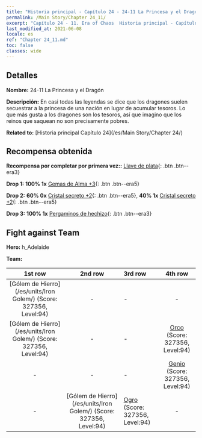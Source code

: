 ```yaml
---
title: "Historia principal - Capítulo 24 - 24-11 La Princesa y el Dragón"
permalink: /Main Story/Chapter 24_11/
excerpt: "Capítulo 24 - 11. Era of Chaos  Historia principal - Capítulo 24_11. 24-11 La Princesa y el Dragón"
last_modified_at: 2021-06-08
locale: es
ref: "Chapter 24_11.md"
toc: false
classes: wide
---
```


## Detalles

 **Nombre:** 24-11 La Princesa y el Dragón

 **Descripción:** En casi todas las leyendas se dice que los dragones suelen secuestrar a la princesa de una nación en lugar de acumular tesoros. Lo que más gusta a los dragones son los tesoros, así que imagino que los reinos que saquean no son precisamente pobres.

 **Related to:** [Historia principal Capítulo 24](/es/Main Story/Chapter 24/)

## Recompensa obtenida

 **Recompensa por completar por primera vez::** [Llave de plata](/ItemsES/con_693/){: .btn .btn--era3}

 **Drop 1:** **100% 1x** [Gemas de Alma +3](/ItemsES/mat_86/){: .btn .btn--era5}

 **Drop 2:** **60% 0x** [Cristal secreto +2](/ItemsES/mat_80/){: .btn .btn--era5}, **40% 1x** [Cristal secreto +2](/ItemsES/mat_80/){: .btn .btn--era5}

 **Drop 3:** **100% 1x** [Pergaminos de hechizo](/ItemsES/con_694/){: .btn .btn--era3}


## Fight against Team
 **Hero:** h_Adelaide

 **Team:**


  | 1st row | 2nd row | 3rd row | 4th row |
  |:----:|:----:|:----|:----:|
  | [Gólem de Hierro](/es/units/Iron Golem/) (Score: 327356, Level:94)  | - | - | - |
  | [Gólem de Hierro](/es/units/Iron Golem/) (Score: 327356, Level:94)  | - | - | [Orco](/es/units/Orc/) (Score: 327356, Level:94)  |
  | - | - | - | [Genio](/es/units/Genie/) (Score: 327356, Level:94)  |
  | - | [Gólem de Hierro](/es/units/Iron Golem/) (Score: 327356, Level:94)  | [Ogro](/es/units/Ogre/) (Score: 327356, Level:94)  | - |


